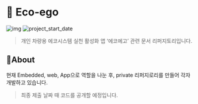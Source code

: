 # 📕 Eco-ego

![img](https://img.shields.io/badge/Eco-ego-document--orange) ![project_start_date](https://img.shields.io/badge/Project%20Start%20Date-2021--05--21-informational.svg)

> 개인 차량용 에코시스템 실천 활성화 앱 ‘에코에고’ 관련 문서 리퍼지토리입니다.

## :memo:About

현재 Embedded, web, App으로 역할을 나눈 후, private 리퍼지로리를 만들어 각자 개발하고 있습니다.

> 최종 제출 날짜 때 코드를 공개할 예정입니다.
